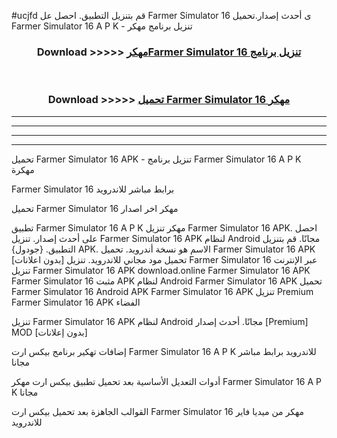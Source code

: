 #ucjfd قم بتنزيل التطبيق. احصل عل Farmer Simulator 16  ى أحدث إصدار.تحميل Farmer Simulator 16  A P K - تنزيل برنامج مهكر



<div align="center">
<h3>Download >>>>> <a href="https://ar-sites.web.app/?ar= Farmer Simulator 16 ">مهكرFarmer Simulator 16  تنزيل برنامج</a></h3><br>

<h3>Download >>>>> <a href="https://ar-sites.web.app/?ar= Farmer Simulator 16 ">تحميل Farmer Simulator 16  مهكر</a></h3>
</div>


----------------------------------------------------------

----------------------------------------------------------

----------------------------------------------------------

----------------------------------------------------------


تحميل Farmer Simulator 16  APK - تنزيل برنامج Farmer Simulator 16  A P K مهكرة

Farmer Simulator 16  برابط مباشر للاندرويد

تحميل Farmer Simulator 16  مهكر اخر اصدار

تطبيق Farmer Simulator 16  A P K مهكر
تنزيل Farmer Simulator 16  APK. احصل على أحدث إصدار.
تنزيل Farmer Simulator 16  APK لنظام Android مجانًا.
قم بتنزيل التطبيق. {جودول} APK. الاسم هو نسخة أندرويد.
تحميل Farmer Simulator 16  APK [بدون اعلانات]
تحميل مود مجاني للاندرويد.
تنزيل Farmer Simulator 16  عبر الإنترنت
تنزيل Farmer Simulator 16  APK
download.online Farmer Simulator 16  APK
Farmer Simulator 16  مثبت APK لنظام Android
Farmer Simulator 16  APK
تحميل Farmer Simulator 16  Android APK
Farmer Simulator 16  APK تنزيل Premium
Farmer Simulator 16  APK الفضاء

تنزيل Farmer Simulator 16  APK لنظام Android مجانًا. أحدث إصدار [Premium] MOD [بدون إعلانات]

إضافات تهكير برنامج بيكس ارت Farmer Simulator 16  A P K للاندرويد برابط مباشر مجانا

أدوات التعديل الأساسية بعد تحميل تطبيق بيكس ارت مهكر Farmer Simulator 16  A P K مجانا

القوالب الجاهزة بعد تحميل بيكس ارت Farmer Simulator 16  مهكر من ميديا فاير للاندرويد



